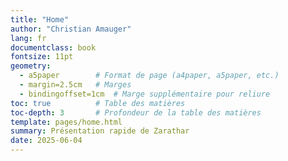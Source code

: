 ```yaml
---
title: "Home"
author: "Christian Amauger"
lang: fr
documentclass: book
fontsize: 11pt
geometry:
  - a5paper        # Format de page (a4paper, a5paper, etc.)
  - margin=2.5cm   # Marges
  - bindingoffset=1cm  # Marge supplémentaire pour reliure
toc: true          # Table des matières
toc-depth: 3       # Profondeur de la table des matières
template: pages/home.html
summary: Présentation rapide de Zarathar
date: 2025-06-04
---
```

